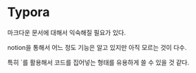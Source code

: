 # Typora

마크다운 문서에 대해서 익숙해질 필요가 있다.



notion을 통해서 어느 정도 기능은 알고 있지만 아직 모르는 것이 다수.



특히 `를 활용해서 코드를 집어넣는 형태를 유용하게 쓸 수 있을 것 같다.